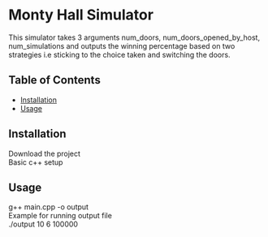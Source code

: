 # Monty Hall Simulator

This simulator takes 3 arguments num_doors, num_doors_opened_by_host, num_simulations and outputs the winning percentage based on two strategies i.e sticking to the choice taken and switching the doors.

## Table of Contents

- [Installation](#installation)
- [Usage](#usage)

## Installation

Download the project  
Basic c++ setup

## Usage

g++ main.cpp -o output  
Example for running output file  
./output 10 6 100000
